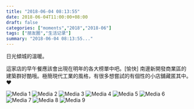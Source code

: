```yaml
---
title: "2018-06-04 08:13:55"
date: 2018-06-04T11:00:00+08:00
draft: false
categories: ["moments","2018","2018-06"]
tags: ["朋友圈","生活记录"]
summary: "2018-06-04 08:13:55..."
---
```


日光傾城的溫暖。

這家店的早午餐應該會出現在明年的各大榜單中吧。[愉快]
南邊新開發商業區的建築群好酷哦。極簡現代工業的風格，有很多想嘗試的有個性的小店舖藏匿其中。❤️

![Media 1](/Moments/photos/2018-06-04/201806040813550.jpg)
![Media 2](/Moments/photos/2018-06-04/201806040813551.jpg)
![Media 3](/Moments/photos/2018-06-04/201806040813552.jpg)
![Media 4](/Moments/photos/2018-06-04/201806040813553.jpg)
![Media 5](/Moments/photos/2018-06-04/201806040813554.jpg)
![Media 6](/Moments/photos/2018-06-04/201806040813555.jpg)
![Media 7](/Moments/photos/2018-06-04/201806040813556.jpg)
![Media 8](/Moments/photos/2018-06-04/201806040813557.jpg)
![Media 9](/Moments/photos/2018-06-04/201806040813558.jpg)


